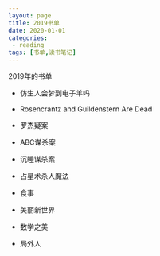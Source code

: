 ```yaml
---
layout: page
title: 2019书单
date: 2020-01-01
categories:
 - reading
tags: [书单,读书笔记]
---
```


2019年的书单

- 仿生人会梦到电子羊吗

- Rosencrantz and Guildenstern Are Dead 

- 罗杰疑案

- ABC谋杀案

- 沉睡谋杀案

- 占星术杀人魔法

- 食事

- 美丽新世界

- 数学之美

- 局外人

